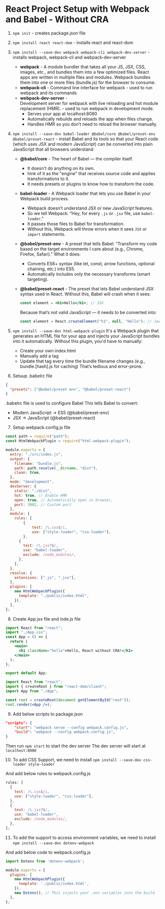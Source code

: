 # React Project Setup with Webpack and Babel - Without CRA
1. `npm init` - creates package.json file
2. `npm install react react-dom` - installs react and react-dom
3. `npm install --save-dev webpack webpack-cli webpack-dev-server` - installs webpack, webpack-cli and webpack-dev-server
   - **webpack** -
     A module bundler that takes all your JS, JSX, CSS, images, etc., and bundles them into a few optimized files.
     React apps are written in multiple files and modules.
     Webpack bundles them into one or more files (bundle.js) for the browser to consume.
   - **webpack-cli** -
     Command line interface for webpack - used to run webpack and its commands
   - **webpack-dev-server** -  
      Development server for webpack with live reloading and hot module replacement (HMR). - used to run webpack in development mode.
     - Serves your app at localhost:8080
     - Automatically rebuilds and reloads the app when files change.
     - Handles HMR so you don’t need to reload the browser manually.
4. `npm install --save-dev babel-loader @babel/core @babel/preset-env @babel/preset-react` -
   install Babel and its tools so that your React code (which uses JSX and modern JavaScript) can be converted into plain JavaScript that all browsers understand

   - **@babel/core** -
     The heart of Babel — the compiler itself.
     - It doesn't do anything on its own.
     - hink of it as the "engine" that receives source code and applies transformations to it.
     - It needs presets or plugins to know how to transform the code.
   - **babel-loader** -
     A Webpack loader that lets you use Babel in your Webpack build process.

     - Webpack doesn’t understand JSX or new JavaScript features.
     - So we tell Webpack: “Hey, for every `.js` or `.jsx` file, use `babel-loader`.”
     - It passes those files to Babel for transformation.
     - Without this, Webpack will throw errors when it sees `JSX` or `import` statements.

   - **@babel/preset-env** -
     A preset that tells Babel: “Transform my code based on the target environments I care about (e.g., Chrome, Firefox, Safari).”
     What it does:
     - Converts ES6+ syntax (like let, const, arrow functions, optional chaining, etc.) into ES5.
     - Automatically includes only the necessary transforms (smart targeting).
   - **@babel/preset-react** -
     The preset that lets Babel understand JSX syntax used in React.
     Without this, Babel will crash when it sees:
     ```jsx
     const element = <h1>Hello</h1>; // JSX
     ```
     Because that’s not valid JavaScript — it needs to be converted into:
     ```jsx
     const element = React.createElement("h1", null, "Hello"); // JavaScript
     ```

5. `npm install --save-dev html-webpack-plugin`
   It's a Webpack plugin that generates an HTML file for your app and injects your JavaScript bundles into it automatically.
   Without this plugin, you'd have to manually:

   - Create your own index.html
   - Manually add a <script src="bundle.js"></script> tag
   - Update that tag every time the bundle filename changes (e.g., bundle.[hash].js for caching)
     That’s tedious and error-prone.

6. Setuup .babelrc file

```json
{
  "presets": ["@babel/preset-env", "@babel/preset-react"]
}
```

.babelrc file is used to configure Babel
This tells Babel to convert:

- Modern JavaScript → ES5 (@babel/preset-env)
- JSX → JavaScript (@babel/preset-react)

7. Setup webpack.config.js file

```js
const path = require("path");
const HtmlWebpackPlugin = require("html-webpack-plugin");

module.exports = {
  entry: "./src/index.js",
  output: {
    filename: "bundle.js",
    path: path.resolve(__dirname, "dist"),
    clean: true,
  },
  mode: "development",
  devServer: {
    static: "./dist",
    hot: true, // Enable HMR
    open: true, // Automatically open in browser,
    port: 3002, // Custom port
  },
  module: {
    rules: [
        {
            test: /\.css$/i,
            use: ["style-loader", "css-loader"],
        },
      {
        test: /\.jsx?$/,
        use: "babel-loader",
        exclude: /node_modules/,
      },
    ],
  },
  resolve: {
    extensions: [".js", ".jsx"],
  },
  plugins: [
    new HtmlWebpackPlugin({
      template: "./public/index.html",
    }),
  ],
};
```

8. Create App.jsx file and inde.js file

```jsx
import React from "react";
import "./App.css";
const App = () => {
  return (
    <main>
      <h1 className="hello">Hello, React without CRA!</h1>
    </main>
  );
};

export default App;
```

```jsx
import React from "react";
import { createRoot } from "react-dom/client";
import App from "./App";

const root = createRoot(document.getElementById("root"));
root.render(<App />);
```

9. Add below scripts to package.json

```json
"scripts": {
    "start": "webpack serve --config webpack.config.js",
    "build": "webpack --config webpack.config.js",
}
```

Then run `npm start` to start the dev server
The dev server will start at `localhost:8080`

10. To add CSS Support, we need to install
`npm install --save-dev css-loader style-loader`

And add below rules to webpack.config.js

```js
rules: [
  {
    test: /\.css$/i,
    use: ["style-loader", "css-loader"],
  },
  {
    test: /\.jsx?$/,
    use: "babel-loader",
    exclude: /node_modules/,
  },
];
```

11. To add the support to access environment variables, we need to install
`npm install --save-dev dotenv-webpack`

And add below code to webpack.config.js

```js
import Dotenv from 'dotenv-webpack';

module.exports = {
  plugins: [
    new HtmlWebpackPlugin({
      template: './public/index.html',
    }),
    new Dotenv(), // This injects your .env variables into the build
  ],
};
```